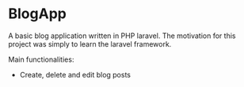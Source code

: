 # BlogApp


A basic blog application written in PHP laravel. The motivation for this project was simply to learn the laravel framework. 


Main functionalities:

- Create, delete and edit blog posts

 

